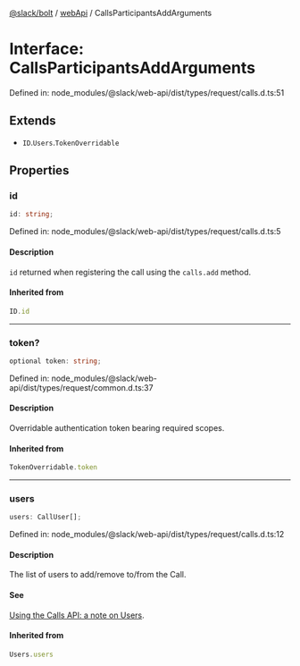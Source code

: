 [@slack/bolt](../../../../index.md) / [webApi](../index.md) / CallsParticipantsAddArguments

# Interface: CallsParticipantsAddArguments

Defined in: node\_modules/@slack/web-api/dist/types/request/calls.d.ts:51

## Extends

- `ID`.`Users`.`TokenOverridable`

## Properties

### id

```ts
id: string;
```

Defined in: node\_modules/@slack/web-api/dist/types/request/calls.d.ts:5

#### Description

`id` returned when registering the call using the `calls.add` method.

#### Inherited from

```ts
ID.id
```

***

### token?

```ts
optional token: string;
```

Defined in: node\_modules/@slack/web-api/dist/types/request/common.d.ts:37

#### Description

Overridable authentication token bearing required scopes.

#### Inherited from

```ts
TokenOverridable.token
```

***

### users

```ts
users: CallUser[];
```

Defined in: node\_modules/@slack/web-api/dist/types/request/calls.d.ts:12

#### Description

The list of users to add/remove to/from the Call.

#### See

[Using the Calls API: a note on Users](https://api.slack.com/apis/calls#users).

#### Inherited from

```ts
Users.users
```
